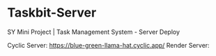 # Taskbit-Server
SY Mini Project | Task Management System - Server Deploy

Cyclic Server:     https://blue-green-llama-hat.cyclic.app/
Render Server: 
